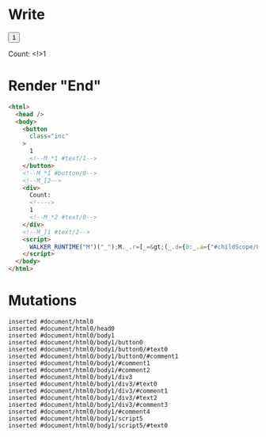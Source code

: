 # Write
  <button class=inc>1<!--M_*1 #text/1--></button><!--M_*1 #button/0--><!--M_[2--><div>Count: <!>1<!--M_*2 #text/0--></div><!--M_]1 #text/2--><script>WALKER_RUNTIME("M")("_");M._.r=[_=>(_.d={0:_.a={"#childScope/0":_.b={x:1,"#text/2!":_.c={}}},1:_.b,2:_.c},_.b["#text/2("]=_._["__tests__/template.marko_1_renderer"](_.a),_.d),1,"__tests__/tags/custom-tag.marko_0_x",0];M._.w()</script>


# Render "End"
```html
<html>
  <head />
  <body>
    <button
      class="inc"
    >
      1
      <!--M_*1 #text/1-->
    </button>
    <!--M_*1 #button/0-->
    <!--M_[2-->
    <div>
      Count: 
      <!---->
      1
      <!--M_*2 #text/0-->
    </div>
    <!--M_]1 #text/2-->
    <script>
      WALKER_RUNTIME("M")("_");M._.r=[_=&gt;(_.d={0:_.a={"#childScope/0":_.b={x:1,"#text/2!":_.c={}}},1:_.b,2:_.c},_.b["#text/2("]=_._["__tests__/template.marko_1_renderer"](_.a),_.d),1,"__tests__/tags/custom-tag.marko_0_x",0];M._.w()
    </script>
  </body>
</html>
```

# Mutations
```
inserted #document/html0
inserted #document/html0/head0
inserted #document/html0/body1
inserted #document/html0/body1/button0
inserted #document/html0/body1/button0/#text0
inserted #document/html0/body1/button0/#comment1
inserted #document/html0/body1/#comment1
inserted #document/html0/body1/#comment2
inserted #document/html0/body1/div3
inserted #document/html0/body1/div3/#text0
inserted #document/html0/body1/div3/#comment1
inserted #document/html0/body1/div3/#text2
inserted #document/html0/body1/div3/#comment3
inserted #document/html0/body1/#comment4
inserted #document/html0/body1/script5
inserted #document/html0/body1/script5/#text0
```